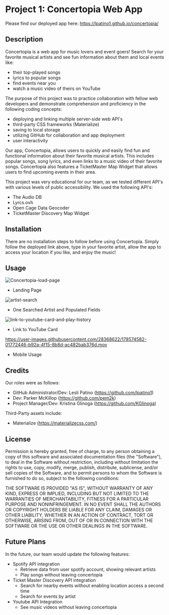 # Project 1: Concertopia Web App

Please find our deployed app here: https://lpatino1.github.io/concertopia/

## Description

Concertopia is a web app for music lovers and event goers!  Search for your favorite musical artists and see fun information about them and local events like:
- their top-played songs
- lyrics to popular songs
- find events near you
- watch a music video of theirs on YouTube

The purpose of this project was to practice collaboration with fellow web developers and demonstrate comprehension and proficiency in the following coding concepts: 

- deploying and linking multiple server-side web API's
- third-party CSS frameworks (Materialize) 
- saving to local storage
- utilizing GitHub for collaboration and app deployment
- user interactivity

Our app, Concertopia, allows users to quickly and easily find fun and functional information about their favorite musical artists.  This includes popular songs, song lyrics, and even links to a music video of their favorite songs.  Concertopia also features a TicketMaster Map Widget that allows users to find upcoming events in their area.

This project was very educational for our team, as we tested different API's with various levels of public accessibility.  We used the following API's: 

- The Audio DB
- Lyrcs.ovh
- Open Cage Data Geocoder
- TicketMaster Discovery Map Widget 

## Installation

There are no installation steps to follow before using Concertopia.  Simply follow the deployed link above, type in your favorite artist, allow the app to access your location if you like, and enjoy the music! 

## Usage

![Concertopia-load-page](https://user-images.githubusercontent.com/28368622/178571764-0eb23e4b-d54a-4a68-9540-eb89e79fc816.png)
- Landing Page

![artist-search](https://user-images.githubusercontent.com/28368622/178571811-f44af7b6-5206-440a-81cd-0a95fe552b84.png)
- One Searched Artist and Populated Fields

![link-to-youtube-card-and-play-history](https://user-images.githubusercontent.com/28368622/178571845-de1bf802-989a-416e-8228-8df02071ca7a.png)
- Link to YouTube Card

https://user-images.githubusercontent.com/28368622/178574582-01772446-b92a-4f15-8b8d-ac482bab376d.mov
- Mobile Usage

## Credits

Our roles were as follows: 

- GitHub Administrator/Dev: Lesli Patino (https://github.com/lpatino1)
- Dev: Parker McKillop (https://github.com/pem2k)
- Project Manager/Dev: Kristina Glinoga (https://github.com/KGlinoga)

Third-Party assets include: 
- Materialize (https://materializecss.com/)

## License

Permission is hereby granted, free of charge, to any person obtaining a copy of this software and associated documentation files (the "Software"), to deal in the Software without restriction, including without limitation the rights to use, copy, modify, merge, publish, distribute, sublicense, and/or sell copies of the Software, and to permit persons to whom the Software is furnished to do so, subject to the following conditions:

THE SOFTWARE IS PROVIDED "AS IS", WITHOUT WARRANTY OF ANY KIND, EXPRESS OR IMPLIED, INCLUDING BUT NOT LIMITED TO THE WARRANTIES OF MERCHANTABILITY, FITNESS FOR A PARTICULAR PURPOSE AND NONINFRINGEMENT. IN NO EVENT SHALL THE AUTHORS OR COPYRIGHT HOLDERS BE LIABLE FOR ANY CLAIM, DAMAGES OR OTHER LIABILITY, WHETHER IN AN ACTION OF CONTRACT, TORT OR OTHERWISE, ARISING FROM, OUT OF OR IN CONNECTION WITH THE SOFTWARE OR THE USE OR OTHER DEALINGS IN THE SOFTWARE.

## Future Plans 

In the future, our team would update the following features:

- Spotify API integration
  - Retrieve data from user spotify account, showing relevant artists
  - Play songs without leaving concertopia
- Ticket Master Discovery API integration
  - Search for nearby events without enabling location access a second time
  - Search for events by artist
- Youtube API Integration
  - See music videos without leaving concertopia

